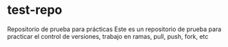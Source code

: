 # test-repo
Repositorio de prueba para prácticas
Este es un repositorio de prueba para practicar el control de versiones, trabajo en ramas, pull, push, fork, etc